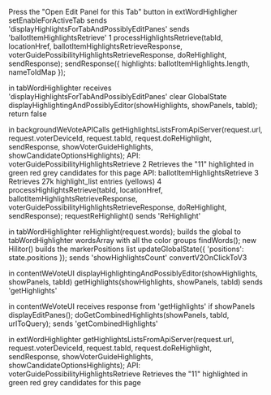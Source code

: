 Press the "Open Edit Panel for this Tab" button 
in extWordHighligher
  setEnableForActiveTab
    sends 'displayHighlightsForTabAndPossiblyEditPanes'
      sends 'ballotItemHighlightsRetrieve'
1        processHighlightsRetrieve(tabId, locationHref, ballotItemHighlightsRetrieveResponse, voterGuidePossibilityHighlightsRetrieveResponse,  doReHighlight, sendResponse);
          sendResponse({ highlights: ballotItemHighlights.length, nameToIdMap });

in tabWordHighlighter
  receives 'displayHighlightsForTabAndPossiblyEditPanes'
    clear GlobalState
    displayHighlightingAndPossiblyEditor(showHighlights, showPanels, tabId);
    return false


in backgroundWeVoteAPICalls
  getHighlightsListsFromApiServer(request.url, request.voterDeviceId, request.tabId, request.doReHighlight, sendResponse, showVoterGuideHighlights, showCandidateOptionsHighlights);
    API: voterGuidePossibilityHighlightsRetrieve
2    Retrieves the "11" highlighted in green red grey candidates for this page
      API: ballotItemHighlightsRetrieve
3        Retrieves 27k highlight_list entries (yellows)
4        processHighlightsRetrieve(tabId, locationHref, ballotItemHighlightsRetrieveResponse, voterGuidePossibilityHighlightsRetrieveResponse, doReHighlight, sendResponse);
          requestReHighlight()
             sends 'ReHighlight'

in tabWordHighlighter
  reHighlight(request.words);
    builds the global to tabWordHighlighter wordsArray with all the color groups
    findWords();
      new Hilitor()
      builds the markerPositions list
      updateGlobalState({ 'positions': state.positions });
      sends 'showHighlightsCount'
      convertV2OnClickToV3

in contentWeVoteUI
  displayHighlightingAndPossiblyEditor(showHighlights, showPanels, tabId)
     getHighlights(showHighlights, showPanels, tabId)
       sends 'getHighlights'

in contentWeVoteUI
      receives response from 'getHighlights'
        if showPanels 
          displayEditPanes();
          doGetCombinedHighlights(showPanels, tabId, urlToQuery);
            sends 'getCombinedHighlights'

in extWordHighlighter
  getHighlightsListsFromApiServer(request.url, request.voterDeviceId, request.tabId, request.doReHighlight, sendResponse, showVoterGuideHighlights, showCandidateOptionsHighlights); 
    API: voterGuidePossibilityHighlightsRetrieve
    Retrieves the "11" highlighted in green red grey candidates for this page

